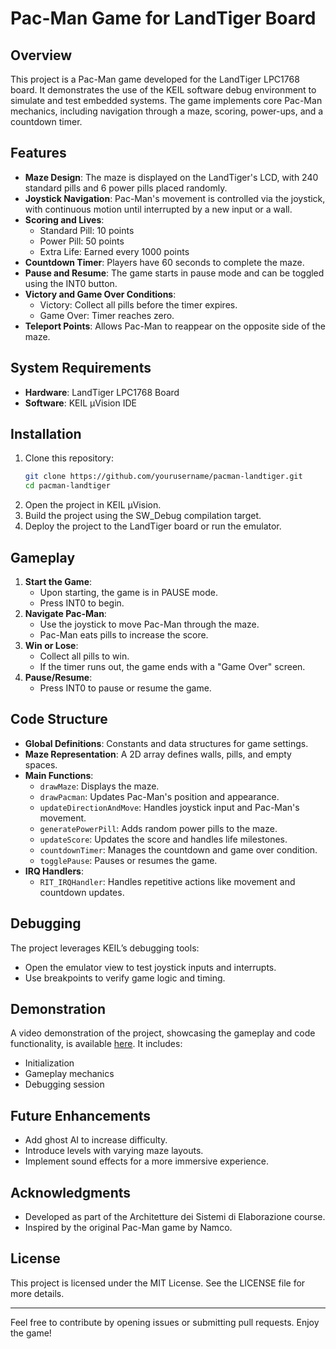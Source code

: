 # Pac-Man Game for LandTiger Board

## Overview
This project is a Pac-Man game developed for the LandTiger LPC1768 board. It demonstrates the use of the KEIL software debug environment to simulate and test embedded systems. The game implements core Pac-Man mechanics, including navigation through a maze, scoring, power-ups, and a countdown timer.

## Features
- **Maze Design**: The maze is displayed on the LandTiger's LCD, with 240 standard pills and 6 power pills placed randomly.
- **Joystick Navigation**: Pac-Man's movement is controlled via the joystick, with continuous motion until interrupted by a new input or a wall.
- **Scoring and Lives**:
  - Standard Pill: 10 points
  - Power Pill: 50 points
  - Extra Life: Earned every 1000 points
- **Countdown Timer**: Players have 60 seconds to complete the maze.
- **Pause and Resume**: The game starts in pause mode and can be toggled using the INT0 button.
- **Victory and Game Over Conditions**:
  - Victory: Collect all pills before the timer expires.
  - Game Over: Timer reaches zero.
- **Teleport Points**: Allows Pac-Man to reappear on the opposite side of the maze.

## System Requirements
- **Hardware**: LandTiger LPC1768 Board
- **Software**: KEIL µVision IDE

## Installation
1. Clone this repository:
   ```bash
   git clone https://github.com/yourusername/pacman-landtiger.git
   cd pacman-landtiger
   ```
2. Open the project in KEIL µVision.
3. Build the project using the SW_Debug compilation target.
4. Deploy the project to the LandTiger board or run the emulator.

## Gameplay
1. **Start the Game**:
   - Upon starting, the game is in PAUSE mode.
   - Press INT0 to begin.
2. **Navigate Pac-Man**:
   - Use the joystick to move Pac-Man through the maze.
   - Pac-Man eats pills to increase the score.
3. **Win or Lose**:
   - Collect all pills to win.
   - If the timer runs out, the game ends with a "Game Over" screen.
4. **Pause/Resume**:
   - Press INT0 to pause or resume the game.

## Code Structure
- **Global Definitions**: Constants and data structures for game settings.
- **Maze Representation**: A 2D array defines walls, pills, and empty spaces.
- **Main Functions**:
  - `drawMaze`: Displays the maze.
  - `drawPacman`: Updates Pac-Man's position and appearance.
  - `updateDirectionAndMove`: Handles joystick input and Pac-Man's movement.
  - `generatePowerPill`: Adds random power pills to the maze.
  - `updateScore`: Updates the score and handles life milestones.
  - `countdownTimer`: Manages the countdown and game over condition.
  - `togglePause`: Pauses or resumes the game.
- **IRQ Handlers**:
  - `RIT_IRQHandler`: Handles repetitive actions like movement and countdown updates.

## Debugging
The project leverages KEIL’s debugging tools:
- Open the emulator view to test joystick inputs and interrupts.
- Use breakpoints to verify game logic and timing.

## Demonstration
A video demonstration of the project, showcasing the gameplay and code functionality, is available [here](#). It includes:
- Initialization
- Gameplay mechanics
- Debugging session

## Future Enhancements
- Add ghost AI to increase difficulty.
- Introduce levels with varying maze layouts.
- Implement sound effects for a more immersive experience.

## Acknowledgments
- Developed as part of the Architetture dei Sistemi di Elaborazione course.
- Inspired by the original Pac-Man game by Namco.

## License
This project is licensed under the MIT License. See the LICENSE file for more details.

---

Feel free to contribute by opening issues or submitting pull requests. Enjoy the game!

